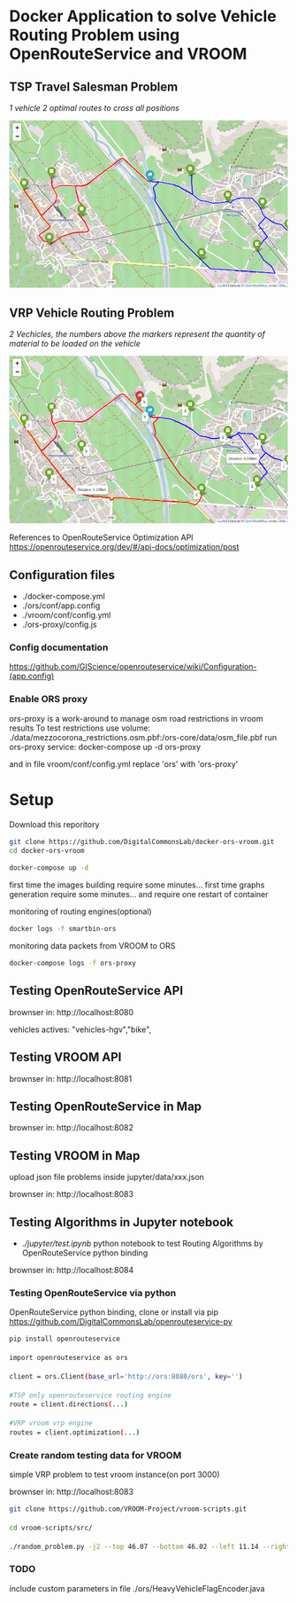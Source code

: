 
# Docker Application to solve Vehicle Routing Problem using OpenRouteService and VROOM

## TSP Travel Salesman Problem

*1 vehicle 2 optimal routes to cross all positions*

![TSP Algorithm](/data/tsp.png)

## VRP Vehicle Routing Problem

*2 Vechicles, the numbers above the markers represent the quantity of material to be loaded on the vehicle*

![VRP Algorithm](/data/vrp.png)

References to OpenRouteService Optimization API
https://openrouteservice.org/dev/#/api-docs/optimization/post


## Configuration files

- ./docker-compose.yml
- ./ors/conf/app.config
- ./vroom/conf/config.yml
- ./ors-proxy/config.js

### Config documentation

https://github.com/GIScience/openrouteservice/wiki/Configuration-(app.config) 

### Enable ORS proxy

ors-proxy is a work-around to manage osm road restrictions in vroom results
To test restrictions use volume:  ./data/mezzocorona_restrictions.osm.pbf:/ors-core/data/osm_file.pbf 
run ors-proxy service:
	docker-compose up -d ors-proxy
	
and in file  vroom/conf/config.yml replace 'ors' with 'ors-proxy'

# Setup

Download this reporitory
```bash
git clone https://github.com/DigitalCommonsLab/docker-ors-vroom.git
cd docker-ors-vroom
```

```bash
docker-compose up -d
```
first time the images building require some minutes...
first time graphs generation require some minutes... and require one restart of container

monitoring of routing engines(optional)
```bash
docker logs -f smartbin-ors
```

monitoring data packets from VROOM to ORS
```bash
docker-compose logs -f ors-proxy
```

## Testing OpenRouteService API

brownser in:
http://localhost:8080

vehicles actives: "vehicles-hgv","bike",


## Testing VROOM API

brownser in:
http://localhost:8081


## Testing OpenRouteService in Map

brownser in:
http://localhost:8082


## Testing VROOM in Map

upload json file problems inside jupyter/data/xxx.json

brownser in:
http://localhost:8083


## Testing Algorithms in Jupyter notebook

* *./jupyter/test.ipynb* python notebook to test Routing Algorithms by OpenRouteService python binding

brownser in:
http://localhost:8084


### Testing OpenRouteService via python

OpenRouteService python binding, clone or install via pip
https://github.com/DigitalCommonsLab/openrouteservice-py

```bash
pip install openrouteservice

import openrouteservice as ors

client = ors.Client(base_url='http://ors:8080/ors', key='')

#TSP only openrouteservice routing engine
route = client.directions(...)

#VRP vroom vrp engine
routes = client.optimization(...)

```

### Create random testing data for VROOM

simple VRP problem to test vroom instance(on port 3000)

brownser in:
http://localhost:8083

```bash
git clone https://github.com/VROOM-Project/vroom-scripts.git

cd vroom-scripts/src/

./random_problem.py -j2 --top 46.07 --bottom 46.02 --left 11.14 --right 11.18

```


### TODO

include custom parameters in file ./ors/HeavyVehicleFlagEncoder.java
